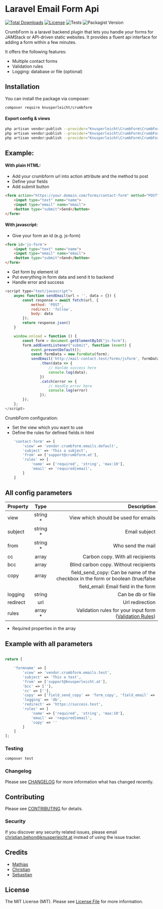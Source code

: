 # Laravel Email Form Api

[![Total Downloads](https://img.shields.io/packagist/dt/knusperleicht/crumbform.svg?style=flat-square)](https://packagist.org/packages/knusperleicht/crumbform)
[![License](https://img.shields.io/packagist/l/knusperleicht/crumbform)](https://packagist.org/packages/knusperleicht/crumbform)
![Tests](https://github.com/knusperleicht/crumbform/workflows/Tests/badge.svg)
![Packagist Version](https://img.shields.io/packagist/v/knusperleicht/crumbform)


CrumbForm is a laravel backend plugin that lets you handle your forms for JAMStack or API-driven static websites. It
provides a fluent api interface for adding a form within a few minutes.

It offers the following features:

- Multiple contact forms
- Validation rules
- Logging: database or file (optional)

## Installation

You can install the package via composer:

```bash
composer require knusperleicht/crumbform
```

#### Export config & views

``` bash
php artisan vendor:publish --provider="Knusperleicht\CrumbForm\CrumbFormServiceProvider" --tag="config"
php artisan vendor:publish --provider="Knusperleicht\CrumbForm\CrumbFormServiceProvider" --tag="views"
php artisan vendor:publish --provider="Knusperleicht\CrumbForm\CrumbFormServiceProvider" --tag="migrations"
```

## Example:

#### With plain HTML:

- Add your crumbform url into action attribute and the method to post
- Define your fields
- Add submit button

``` html
<form action="https://your.domain.com/forms/contact-form" method="POST">
    <input type="text" name="name">
    <input type="email" name="email">
    <button type="submit">Send</button>
</form>
```

#### With javascript:

- Give your form an id (e.g. js-form)

``` html
<form id='js-form'>
    <input type="text" name="name">
    <input type="email" name="email">
    <button type="submit">Send</button>
</form>
```

- Get form by element id
- Put everything in form data and send it to backend
- Handle error and success

``` js
<script type="text/javascript">
    async function sendEmail(url = '', data = {}) {
        const response = await fetch(url, {
            method: 'POST',
            redirect: 'follow',
            body: data
        });
        return response.json()
    }

    window.onload = function () {
        const form = document.getElementById("js-form");
        form.addEventListener("submit", function (event) {
            event.preventDefault();
            const formData = new FormData(form);
            sendEmail('http://mail-contact.test/forms/jsform', formData)
                .then(data => {
                    // Hanlde success here
                    console.log(data);
                })
                .catch(error => {
                    // Handle error here
                    console.log(error)
                });
        });
    };
</script>
```

CrumbForm configuration:

- Set the view which you want to use
- Define the rules for defined fields in html

``` php
    'contact-form' => [
        'view' => 'vendor.crumbform.emails.default',
        'subject' => 'This a subject',
        'from' => ['support@crumbform.at'],
        'rules' => [
            'name' => ['required', 'string', 'max:10'],
            'email' => 'required|email',
        ]
    ]
```

## All config parameters

| Property  |      Type     | Description|
|-----------|:-------------:|--------:|
| view      | string *      | View which should be used for emails | 
| subject   | string *      |  Email subject |
| from      | string *      |  Who send the mail |
| cc        | array         |  Carbon copy. With all recipients |
| bcc       | array         |  Blind carbon copy. Without recipients |
| copy      | array         |  field_send_copy: Can be name of the checkbox in the form or boolean (true/false |
|           |               |  field_email: Email field in the form |
| logging   | string        |  Can be db or file  |
| redirect  | url           |  Url redirection  |
| rules     | array *        | Validation rules for your input form ([Validation Rules](https://laravel.com/docs/8.x/validation#available-validation-rules)) |

* Required properties in the array

## Example with all parameters

``` php

return [

    'formname' => [
        'view' => 'vendor.crumbform.emails.test',
        'subject' => 'This a test',
        'from' => ['support@knusperleicht.at'],
        'bcc' => [''],
        'cc' => [''],
        'copy' => ['field_send_copy' => 'form_copy', 'field_email' => 'form_email'],
        'logging' => 'db',
        'redirect' => 'https://success.test',
        'rules' => [
            'name' => ['required', 'string', 'max:10'],
            'email' => 'required|email',
            'copy' => ''
        ]
    ]
];
```

### Testing

``` bash
composer test
```

### Changelog

Please see [CHANGELOG](CHANGELOG.md) for more information what has changed recently.

## Contributing

Please see [CONTRIBUTING](CONTRIBUTING.md) for details.

### Security

If you discover any security related issues, please email christian.behon@knusperleicht.at instead of using the issue
tracker.

## Credits

- [Mathias](https://github.com/knusperleicht)
- [Christian](https://github.com/knusperleicht)
- [Sebastian](https://github.com/knusperleicht)

## License

The MIT License (MIT). Please see [License File](LICENSE.md) for more information.
